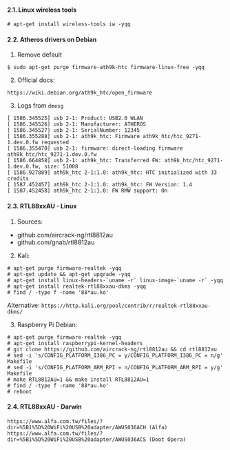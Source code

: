 #### 2.1. Linux wireless tools

```
# apt-get install wireless-tools iw -yqq
```

#### 2.2. Atheros drivers on Debian

1) Remove default
```
$ sudo apt-get purge firmware-ath9k-htc firmware-linux-free -yqq
```

2) Official docs:
```
https://wiki.debian.org/ath9k_htc/open_firmware
```

3) Logs from `dmesg`
```
[ 1586.345525] usb 2-1: Product: USB2.0 WLAN
[ 1586.345526] usb 2-1: Manufacturer: ATHEROS
[ 1586.345527] usb 2-1: SerialNumber: 12345
[ 1586.355288] usb 2-1: ath9k_htc: Firmware ath9k_htc/htc_9271-1.dev.0.fw requested
[ 1586.355470] usb 2-1: firmware: direct-loading firmware ath9k_htc/htc_9271-1.dev.0.fw
[ 1586.664858] usb 2-1: ath9k_htc: Transferred FW: ath9k_htc/htc_9271-1.dev.0.fw, size: 51008
[ 1586.927889] ath9k_htc 2-1:1.0: ath9k_htc: HTC initialized with 33 credits
[ 1587.452457] ath9k_htc 2-1:1.0: ath9k_htc: FW Version: 1.4
[ 1587.452458] ath9k_htc 2-1:1.0: FW RMW support: On
```


#### 2.3. RTL88xxAU - Linux

1) Sources:
- github.com/aircrack-ng/rtl8812au
- github.com/gnab/rtl8812au


2) Kali:
```
# apt-get purge firmware-realtek -yqq
# apt-get update && apt-get upgrade -yqq
# apt-get install linux-headers-`uname -r` linux-image-`uname -r` -yqq
# apt-get install realtek-rtl88xxau-dkms -yqq
# find / -type f -name '88*au.ko'
```
Alternative: `https://http.kali.org/pool/contrib/r/realtek-rtl88xxau-dkms/`

3) Raspberry Pi Debian:
```
# apt-get purge firmware-realtek -yqq
# apt-get install raspberrypi-kernel-headers
# git clone https://github.com/aircrack-ng/rtl8812au && cd rtl8812au
# sed -i 's/CONFIG_PLATFORM_I386_PC = y/CONFIG_PLATFORM_I386_PC = n/g' Makefile
# sed -i 's/CONFIG_PLATFORM_ARM_RPI = n/CONFIG_PLATFORM_ARM_RPI = y/g' Makefile
# make RTL8812AU=1 && make install RTL8812AU=1
# find / -type f -name '88*au.ko'
# reboot
```


#### 2.4. RTL88xxAU - Darwin
```
https://www.alfa.com.tw/files/?dir=%5B1%5D%20WiFi%20USB%20adapter/AWUS036ACH (Alfa)
https://www.alfa.com.tw/files/?dir=%5B1%5D%20WiFi%20USB%20adapter/AWUS036ACS (Doot Opera)
```
